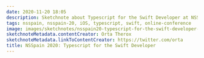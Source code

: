 ```yaml
---
date: 2020-11-20 18:05
description: Sketchnote about Typescript for the Swift Developer at NSSpain 2020
tags: nsspain, nsspain-20, iOS, typescript, swift, online-conference
image: images/sketchnotes/nsspain20-typescript-for-the-swift-developer-small.jpg
sketchnoteMetadata.contentCreator: Orta Therox
sketchnoteMetadata.linkToContentCreator: https://twitter.com/orta
title: NSSpain 2020: Typescript for the Swift Developer
---
```

